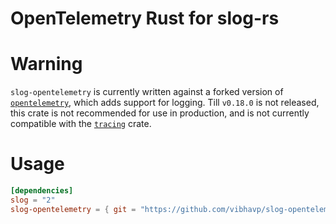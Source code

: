 OpenTelemetry Rust for slog-rs
==============================

# Warning

`slog-opentelemetry` is currently written against a forked version of
[`opentelemetry`](https://github.com/open-telemetry/opentelemetry-rust),
which adds support for logging. Till `v0.18.0` is not released, this
crate is not recommended for use in production, and is not currently
compatible with the [`tracing`](https://github.com/tokio-rs/tracing) crate.

# Usage

```toml
[dependencies]
slog = "2"
slog-opentelemetry = { git = "https://github.com/vibhavp/slog-opentelemetry" }
```
